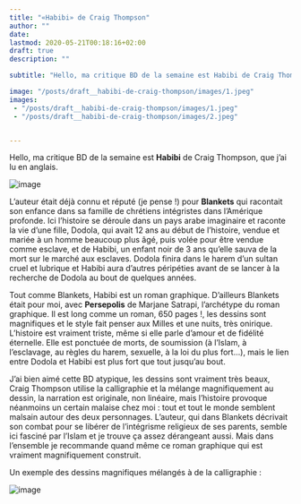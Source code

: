 ```yaml
---
title: "«Habibi» de Craig Thompson"
author: ""
date: 
lastmod: 2020-05-21T00:18:16+02:00
draft: true
description: ""

subtitle: "Hello, ma critique BD de la semaine est Habibi de Craig Thompson, que j’ai lu en anglais."

image: "/posts/draft__habibi-de-craig-thompson/images/1.jpeg" 
images:
 - "/posts/draft__habibi-de-craig-thompson/images/1.jpeg"
 - "/posts/draft__habibi-de-craig-thompson/images/2.jpeg"


---
```


Hello, ma critique BD de la semaine est **Habibi** de Craig Thompson, que j’ai lu en anglais. 




![image](/posts/draft__habibi-de-craig-thompson/images/1.jpeg#layoutTextWidth)



L’auteur était déjà connu et réputé (je pense !) pour **Blankets** qui racontait son enfance dans sa famille de chrétiens intégristes dans l’Amérique profonde. Ici l’histoire se déroule dans un pays arabe imaginaire et raconte la vie d’une fille, Dodola, qui avait 12 ans au début de l’histoire, vendue et mariée à un homme beaucoup plus âgé, puis volée pour être vendue comme esclave, et de Habibi, un enfant noir de 3 ans qu’elle sauva de la mort sur le marché aux esclaves. Dodola finira dans le harem d’un sultan cruel et lubrique et Habibi aura d’autres péripéties avant de se lancer à la recherche de Dodola au bout de quelques années.

Tout comme Blankets, Habibi est un roman graphique. D’ailleurs Blankets était pour moi, avec **Persepolis** de Marjane Satrapi, l’archétype du roman graphique. Il est long comme un roman, 650 pages !, les dessins sont magnifiques et le style fait penser aux Milles et une nuits, très onirique. L’histoire est vraiment triste, même si elle parle d’amour et de fidélité éternelle. Elle est ponctuée de morts, de soumission (à l’Islam, à l’esclavage, au règles du harem, sexuelle, à la loi du plus fort…), mais le lien entre Dodola et Habibi est plus fort que tout jusqu’au bout.

J’ai bien aimé cette BD atypique, les dessins sont vraiment très beaux, Craig Thompson utilise la calligraphie et la mélange magnifiquement au dessin, la narration est originale, non linéaire, mais l’histoire provoque néanmoins un certain malaise chez moi : tout et tout le monde semblent malsain autour des deux personnages. L’auteur, qui dans Blankets décrivait son combat pour se libérer de l’intégrisme religieux de ses parents, semble ici fasciné par l’Islam et je trouve ça assez dérangeant aussi. Mais dans l’ensemble je recommande quand même ce roman graphique qui est vraiment magnifiquement construit. 

Un exemple des dessins magnifiques mélangés à de la calligraphie :




![image](/posts/draft__habibi-de-craig-thompson/images/2.jpeg#layoutTextWidth)
